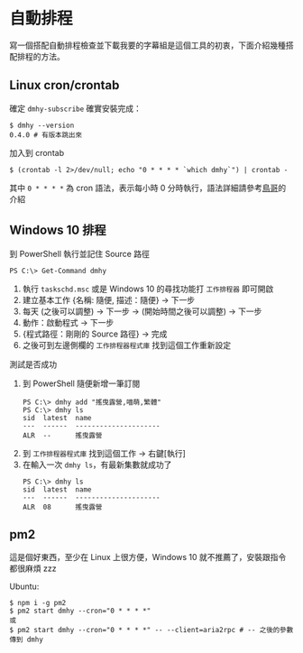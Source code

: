 # 自動排程

寫一個搭配自動排程檢查並下載我要的字幕組是這個工具的初衷，下面介紹幾種搭配排程的方法。

## Linux cron/crontab

確定 `dmhy-subscribe` 確實安裝完成：

```shell
$ dmhy --version
0.4.0 # 有版本跳出來
```

加入到 crontab

```shell
$ (crontab -l 2>/dev/null; echo "0 * * * * `which dmhy`") | crontab -
```

其中 `0 * * * *` 為 cron 語法，表示每小時 0 分時執行，語法詳細請參考[鳥哥](http://linux.vbird.org/linux_basic/0430cron.php#crontab)的介紹

## Windows 10 排程

到 PowerShell 執行並記住 Source 路徑

```shell
PS C:\> Get-Command dmhy
```

1. 執行 `taskschd.msc` 或是 Windows 10 的尋找功能打 `工作排程器` 即可開啟
2. 建立基本工作 {名稱: 隨便, 描述：隨便} → 下一步
3. 每天 (之後可以調整) → 下一步 → (開始時間之後可以調整) → 下一步
4. 動作：啟動程式 → 下一步
5. {程式路徑：剛剛的 Source 路徑} → 完成
6. 之後可到左邊側欄的 `工作排程器程式庫` 找到這個工作重新設定

測試是否成功

1. 到 PowerShell 隨便新增一筆訂閱
   ```
   PS C:\> dmhy add "搖曳露營,喵萌,繁體"
   PS C:\> dmhy ls
   sid  latest  name
   ---  ------  ---------------------
   ALR  --      搖曳露營
   ```
2. 到 `工作排程器程式庫` 找到這個工作 → 右鍵[執行]
3. 在輸入一次 `dmhy ls`，有最新集數就成功了
   ```
   PS C:\> dmhy ls
   sid  latest  name
   ---  ------  ---------------------
   ALR  08      搖曳露營
   ```

## pm2

這是個好東西，至少在 Linux 上很方便，Windows 10 就不推薦了，安裝跟指令都很麻煩 zzz

Ubuntu:

```shell
$ npm i -g pm2
$ pm2 start dmhy --cron="0 * * * *"
或
$ pm2 start dmhy --cron="0 * * * *" -- --client=aria2rpc # -- 之後的參數傳到 dmhy
```
